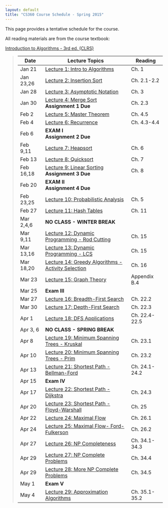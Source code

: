 ```yaml
---
layout: default
title: "CS360 Course Schedule - Spring 2015"
---
```


This page provides a tentative schedule for the course.

All reading materials are from the course textbook:

[Introduction to Algorithms - 3rd ed. (CLRS)](http://mitpress.mit.edu/books/introduction-algorithms)

> Date | Lecture Topics | Reading |
> ---- | -------------- | ------- |
> Jan 21    | [Lecture 1: Intro to Algorithms](../lectures/lecture01.html) | Ch. 1 |
> Jan 23,26 | [Lecture 2: Insertion Sort](../lectures/lecture02.html) | Ch. 2.1-2.2 |
> Jan 28    | [Lecture 3: Asymptotic Notation](../lectures/lecture03.html) | Ch. 3 |
> Jan 30    | [Lecture 4: Merge Sort](../lectures/lecture04.html) <br /> **Assignment 1 Due** | Ch. 2.3 |
> Feb 2     | [Lecture 5: Master Theorem](../lectures/lecture05.html) | Ch. 4.5 |
> Feb 4     | [Lecture 6: Recurrence](../lectures/lecture06.html) | Ch. 4.3-4.4 |
> Feb 6     | **EXAM I** <br /> **Assignment 2 Due**              |             |
> Feb 9,11  | [Lecture 7: Heapsort](../lectures/lecture07.html) | Ch. 6 |
> Feb 13    | [Lecture 8: Quicksort](../lectures/lecture08.html) | Ch. 7 |
> Feb 16,18 | [Lecture 9: Linear Sorting](../lectures/lecture09.html) <br /> **Assignment 3 Due** | Ch. 8 |
> Feb 20    | **EXAM II** <br /> **Assignment 4 Due**             |             |
> Feb 23,25 | [Lecture 10: Probabilistic Analysis](../lectures/lecture10.html) | Ch. 5 |
> Feb 27    | [Lecture 11: Hash Tables](../lectures/lecture11.html) | Ch. 11 |
> Mar 2,4,6 | **NO CLASS - WINTER BREAK** |    |
> Mar 9,11  | [Lecture 12: Dynamic Programming - Rod Cutting](../lectures/lecture12.html) | Ch. 15 |
> Mar 13,16 | [Lecture 13: Dynamic Programming - LCS](../lectures/lecture13.html) | Ch. 15 |
> Mar 18,20 | [Lecture 14: Greedy Algorithms - Activity Selection](../lectures/lecture14.html) | Ch. 16 |
> Mar 23    | [Lecture 15: Graph Theory](../lectures/lecture15.html) | Appendix B.4 |
> Mar 25    | **Exam III** |  |
> Mar 27    | [Lecture 16: Breadth-First Search](../lectures/lecture16.html) | Ch. 22.2 |
> Mar 30    | [Lecture 17: Depth-First Search](../lectures/lecture17.html) | Ch. 22.3 |
> Apr 1     | [Lecture 18: DFS Applications](../lectures/lecture18.html) | Ch. 22.4-22.5 |
> Apr 3, 6  | **NO CLASS - SPRING BREAK** |   |
> Apr 8     | [Lecture 19: Minimum Spanning Trees - Kruskal](../lectures/lecture19.html) | Ch. 23.1 |
> Apr 10    | [Lecture 20: Minimum Spanning Trees - Prim](../lectures/lecture20.html) | Ch. 23.2 |
> Apr 13    | [Lecture 21: Shortest Path - Bellman-Ford](../lectures/lecture21.html) | Ch. 24.1-24.2 |
> Apr 15    | **Exam IV** |  |
> Apr 17    | [Lecture 22: Shortest Path - Dijkstra](../lectures/lecture22.html) | Ch. 24.3 |
> Apr 20    | [Lecture 23: Shortest Path - Floyd-Warshall](../lectures/lecture23.html) | Ch. 25 |
> Apr 22    | [Lecture 24: Maximal Flow](../lectures/lecture24.html) | Ch. 26.1 |
> Apr 24    | [Lecture 25: Maximal Flow- Ford-Fulkerson](../lectures/lecture25.html) | Ch. 26.2 |
> Apr 27    | [Lecture 26: NP Completeness](../lectures/lecture26.html) | Ch. 34.1-34.3 |
> Apr 29    | [Lecture 27: NP Complete Problems](../lectures/lecture27.html) | Ch. 34.4 |
> Apr 29    | [Lecture 28: More NP Complete Problems](../lectures/lecture28.html) | Ch. 34.5 |
> May 1     | **Exam V** |  |
> May 4     | [Lecture 29: Approximation Algorithms](../lectures/lecture29.html) | Ch. 35.1-35.2 |












